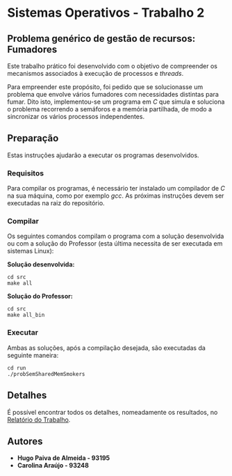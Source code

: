 # Sistemas Operativos - Trabalho 2

## Problema genérico de gestão de recursos: Fumadores

Este trabalho prático foi desenvolvido com o objetivo de compreender os mecanismos associados à execução de processos e *threads*. 

Para empreender este propósito, foi pedido que se solucionasse um problema que envolve vários fumadores com necessidades distintas para fumar. Dito isto, implementou-se um programa em *C* que simula e soluciona o problema recorrendo a semáforos e a memória partilhada, de modo a sincronizar os vários processos independentes.

##  Preparação
Estas instruções ajudarão a executar os programas desenvolvidos.

### Requisitos
Para compilar os programas, é necessário ter instalado um compilador de *C* na sua máquina, como por exemplo *gcc*. 
As próximas instruções devem ser executadas na raiz do repositório.

### Compilar
Os seguintes comandos compilam o programa com a solução desenvolvida ou com a solução do Professor (esta última necessita de ser executada em sistemas Linux):

**Solução desenvolvida:**
```
cd src 
make all
```

**Solução do Professor:**
```
cd src 
make all_bin
```

### Executar
Ambas as soluções, após a compilação desejada, são executadas da seguinte maneira:
```
cd run
./probSemSharedMemSmokers
```

## Detalhes

É possível encontrar todos os detalhes, nomeadamente os resultados, no [Relatório do Trabalho](/relatorio/SO_Report_2.pdf).

## Autores

 - **Hugo Paiva de Almeida - 93195**
 - **Carolina Araújo - 93248**
